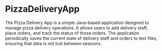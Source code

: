 # PizzaDeliveryApp
The Pizza Delivery App is a simple Java-based application designed to manage pizza delivery operations. It allows users to add delivery staff, place orders, and track the status of those orders. The application periodically saves the current state of delivery staff and orders to text files, ensuring that data is not lost between sessions.
